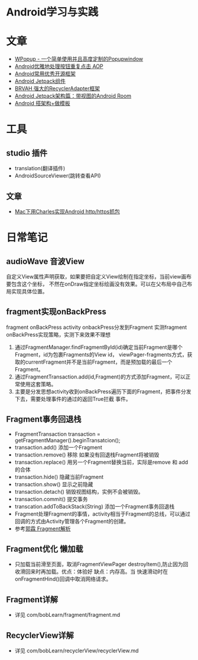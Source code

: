 # Android学习与实践

# 文章
- [WPopup - 一个简单使用并且高度定制的Popupwindow](http://www.wanandroid.com/blog/show/2340)
- [Android优雅地处理按钮重复点击 AOP](https://www.jianshu.com/p/7b35eb8d0d3)
- [Android常用优秀开源框架](https://github.com/Ericsongyl/AOSF)
- [Android Jetpack组件](https://blog.csdn.net/Alexwll/article/details/83302173)
- [BRVAH 强大的RecyclerAdapter框架](https://www.jianshu.com/p/b343fcff51b0)
- [Android Jetpack架构篇：带视图的Android Room](https://blog.csdn.net/itismelzp/article/details/83546204)
- [Android 搭架构+做模板](https://www.jianshu.com/p/77dd326f21dc)

# 工具
## studio 插件 
- translation(翻译插件) 
- AndroidSourceViewer(跳转查看API)

## 文章
- [Mac下用Charles实现Android http/https抓包](https://blog.csdn.net/luochoudan/article/details/72801573)

# 日常笔记
## audioWave 音波View
自定义View属性声明获取，如果要把自定义View绘制在指定坐标，当前view画布要包含这个坐标，
不然在onDraw指定坐标绘画没有效果。可以在父布局中自己布局实现具体位置。

## fragment实现onBackPress
fragment onBackPress activity onbackPress分发到Fragment
实测fragment onBackPress实现策略，实测下来效果不理想
1. 通过FragmentManager.findFragmentById(id)确定当前Fragment是哪个Fragment，id为包裹Fragments的View id，
viewPager-fragments方式，获取的currentFragment并不是当前Fragment，而是预加载的最后一个Fragment。
2. 通过FragmentTransaction.add(id,Fragment)的方式添加Fragment，可以正常使用这套策略。
3. 主要是分发思想activity收到onBackPress遍历下面的Fragment，把事件分发下去，需要处理事件的通过的返回True拦截
事件。
        
## Fragment事务回退栈
- FragmentTransaction transaction = getFragmentManager().beginTransatcion();
- transaction.add() 添加一个Fragment
- transaction.remove() 移除 如果没有回退栈Fragment将被销毁
- transaction.replace() 用另一个Fragment替换当前，实际是remove 和 add的合体
- transaction.hide() 隐藏当前Fragment
- transaction.show() 显示之前隐藏
- transaction.detach() 销毁视图结构，实例不会被销毁。
- transaction.commit() 提交事务
- transcation.addToBackStack(String) 添加一个Fragment事务回退栈
- Fragment处理Fragment的事情，activity相当于Fragment的总线，可以通过回调的方式由Activity管理各个Fragment的创建。
- 参考[郭霖 Fragment解析](https://blog.csdn.net/lmj623565791/article/details/37992017)

## Fragment优化 懒加载
- 只加载当前滑至页面，取消FragmentViewPager destroyItem(),防止因为回收滑回来时再加载。优点：体验好 缺点：内存高。当
快速滑动时在onFragmentHind()回调中取消网络请求。

## Fragment详解
- 详见 com/bobLearn/fragment/fragment.md

## RecyclerView详解
- 详见 com/bobLearn/recyclerView/recyclerView.md